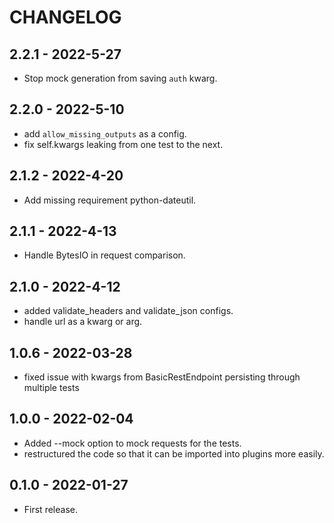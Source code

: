 # CHANGELOG

## 2.2.1 - 2022-5-27

* Stop mock generation from saving `auth` kwarg.

## 2.2.0 - 2022-5-10

* add `allow_missing_outputs` as a config.
* fix self.kwargs leaking from one test to the next.

## 2.1.2 - 2022-4-20

* Add missing requirement python-dateutil.

## 2.1.1 - 2022-4-13

* Handle BytesIO in request comparison.

## 2.1.0 - 2022-4-12

* added validate_headers and validate_json configs.  
* handle url as a kwarg or arg. 

## 1.0.6 - 2022-03-28

* fixed issue with kwargs from BasicRestEndpoint persisting through multiple tests

## 1.0.0 - 2022-02-04
* Added --mock option to mock requests for the tests.
* restructured the code so that it can be imported into plugins more easily.

## 0.1.0 - 2022-01-27
* First release.



